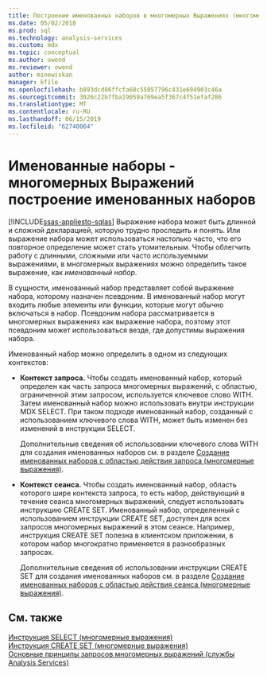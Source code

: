```yaml
---
title: Построение именованных наборов в многомерных Выражениях (многомерные Выражения) | Документация Майкрософт
ms.date: 05/02/2018
ms.prod: sql
ms.technology: analysis-services
ms.custom: mdx
ms.topic: conceptual
ms.author: owend
ms.reviewer: owend
author: minewiskan
manager: kfile
ms.openlocfilehash: b893dcd86ffcfa68c55057796c431e694903c46a
ms.sourcegitcommit: 3026c22b7fba19059a769ea5f367c4f51efaf286
ms.translationtype: MT
ms.contentlocale: ru-RU
ms.lasthandoff: 06/15/2019
ms.locfileid: "62740064"
---
```

# <a name="mdx-named-sets---building-named-sets"></a>Именованные наборы - многомерных Выражений построение именованных наборов
[!INCLUDE[ssas-appliesto-sqlas](../../../includes/ssas-appliesto-sqlas.md)]
  Выражение набора может быть длинной и сложной декларацией, которую трудно проследить и понять. Или выражение набора может использоваться настолько часто, что его повторное определение может стать утомительным. Чтобы облегчить работу с длинными, сложными или часто используемыми выражениями, в многомерных выражениях можно определить такое выражение, как *именованный набор*.  
  
 В сущности, именованный набор представляет собой выражение набора, которому назначен псевдоним. В именованный набор могут входить любые элементы или функции, которые могут обычно включаться в набор. Псевдоним набора рассматривается в многомерных выражениях как выражение набора, поэтому этот псевдоним может использоваться везде, где допустимы выражения набора.  
  
 Именованный набор можно определить в одном из следующих контекстов:  
  
-   **Контекст запроса.** Чтобы создать именованный набор, который определен как часть запроса многомерных выражений, с областью, ограниченной этим запросом, используется ключевое слово WITH. Затем именованный набор можно использовать внутри инструкции MDX SELECT. При таком подходе именованный набор, созданный с использованием ключевого слова WITH, может быть изменен без изменений в инструкции SELECT.  
  
     Дополнительные сведения об использовании ключевого слова WITH для создания именованных наборов см. в разделе [Создание именованных наборов с областью действия запроса (многомерные выражения)](../../../analysis-services/multidimensional-models/mdx/mdx-named-sets-creating-query-scoped-named-sets.md).  
  
-   **Контекст сеанса.** Чтобы создать именованный набор, область которого шире контекста запроса, то есть набор, действующий в течение сеанса многомерных выражений, следует использовать инструкцию CREATE SET. Именованный набор, определенный с использованием инструкции CREATE SET, доступен для всех запросов многомерных выражений в этом сеансе. Например, инструкция CREATE SET полезна в клиентском приложении, в котором набор многократно применяется в разнообразных запросах.  
  
     Дополнительные сведения об использовании инструкции CREATE SET для создания именованных наборов см. в разделе [Создание именованных наборов с областью действия сеанса (многомерные выражения)](../../../analysis-services/multidimensional-models/mdx/mdx-named-sets-creating-session-scoped-named-sets.md).  
  
## <a name="see-also"></a>См. также  
 [Инструкция SELECT (многомерные выражения)](../../../mdx/mdx-data-manipulation-select.md)   
 [Инструкция CREATE SET (многомерные выражения)](../../../mdx/mdx-data-definition-create-set.md)   
 [Основные принципы запросов многомерных выражений (службы Analysis Services)](../../../analysis-services/multidimensional-models/mdx/mdx-query-fundamentals-analysis-services.md)  
  
  
